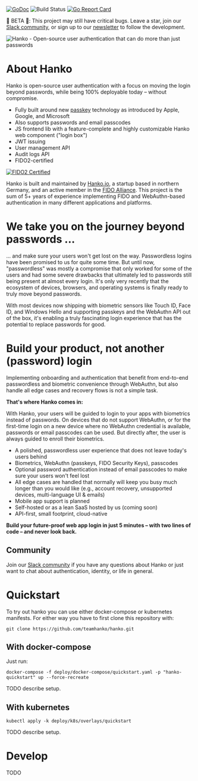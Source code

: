 [![GoDoc](https://godoc.org/github.com/teamhanko/hanko?status.svg)](https://godoc.org/github.com/teamhanko/hanko)
![Build Status](https://github.com/teamhanko/hanko/workflows/Go/badge.svg)
[![Go Report Card](https://goreportcard.com/badge/github.com/teamhanko/hanko)](https://goreportcard.com/report/github.com/teamhanko/hanko)

🚧 BETA 🚧: This project may still have critical bugs. Leave a star, join our [Slack community](https://www.hanko.io/community), or sign up to our [newsletter](https://www.hanko.io/updates) to follow the development.

![Hanko - Open-source user authentication that can do more than just passwords](https://user-images.githubusercontent.com/20115649/167916572-a4d92eaa-7246-4e18-a85d-fc80b4f25c28.svg)

# About Hanko
Hanko is open-source user authentication with a focus on moving the login beyond passwords, while being 100% deployable today – without compromise.

- Fully built around new [passkey](https://www.passkeys.io) technology as introduced by Apple, Google, and Microsoft
- Also supports passwords and email passcodes
- JS frontend lib with a feature-complete and highly customizable Hanko web component ("login box")
- JWT issuing
- User management API
- Audit logs API
- FIDO2-certified

[![FIDO2 Certified](https://user-images.githubusercontent.com/20115649/159896561-a94022ba-0e95-417e-807d-b4b7ce19371c.svg)](https://fidoalliance.org/company/hanko/)

Hanko is built and maintained by [Hanko.io](https://www.hanko.io), a startup based in northern Germany, and an active member in the [FIDO Alliance](https://fidoalliance.org/company/hanko/). This project is the sum of 5+ years of experience implementing FIDO and WebAuthn-based authentication in many different applications and platforms.

# We take you on the journey beyond passwords ...
... and make sure your users won't get lost on the way. Passwordless logins have been promised to us for quite some time. But until now, "passwordless" was mostly a compromise that only worked for some of the users and had some severe drawbacks that ultimately led to passwords still being present at almost every login. It's only very recently that the ecosystem of devices, browsers, and operating systems is finally ready to truly move beyond passwords.

With most devices now shipping with biometric sensors like Touch ID, Face ID, and Windows Hello and supporting passkeys and the WebAuthn API out of the box, it's enabling a truly fascinating login experience that has the potential to replace passwords for good.

# Build your product, not another (password) login
Implementing onboarding and authentication that benefit from end-to-end passwordless and biometric convenience through WebAuthn, but also handle all edge cases and recovery flows is not a simple task.

**That's where Hanko comes in:**

With Hanko, your users will be guided to login to your apps with biometrics instead of passwords. On devices that do not support WebAuthn, or for the first-time login on a new device where no WebAuthn credential is available, passwords or email passcodes can be used. But directly after, the user is always guided to enroll their biometrics.

- A polished, passwordless user experience that does not leave today's users behind
- Biometrics, WebAuthn (passkeys, FIDO Security Keys), passcodes
- Optional password authentication instead of email passcodes to make sure your users won't feel lost
- All edge cases are handled that normally will keep you busy much longer than you would like (e.g., account recovery, unsupported devices, multi-language UI & emails)
- Mobile app support is planned
- Self-hosted or as a lean SaaS hosted by us (coming soon)
- API-first, small footprint, cloud-native

**Build your future-proof web app login in just 5 minutes – with two lines of code – and never look back.**

## Community
Join our [Slack community](https://www.hanko.io/community) if you have any questions about Hanko or just want to chat about authentication, identity, or life in general.

# Quickstart
To try out hanko you can use either docker-compose or kubernetes manifests. For either way you have to first clone this repository with:
```
git clone https://github.com/teamhanko/hanko.git
```

## With docker-compose
Just run:
```
docker-compose -f deploy/docker-compose/quickstart.yaml -p "hanko-quickstart" up --force-recreate
```
TODO describe setup.
## With kubernetes
```
kubectl apply -k deploy/k8s/overlays/quickstart
```
TODO describe setup.
# Develop
TODO
